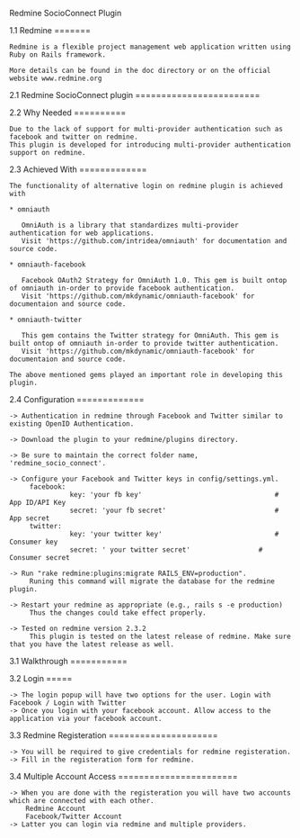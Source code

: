 

Redmine SocioConnect Plugin


1.1 Redmine
    =======

    Redmine is a flexible project management web application written using Ruby on Rails framework.

    More details can be found in the doc directory or on the official website www.redmine.org


2.1 Redmine SocioConnect plugin
    ========================

2.2 Why Needed
    ========== 

    Due to the lack of support for multi-provider authentication such as facebook and twitter on redmine.
    This plugin is developed for introducing multi-provider authentication support on redmine. 

2.3 Achieved With
    =============

    The functionality of alternative login on redmine plugin is achieved with 
    
    * omniauth

       OmniAuth is a library that standardizes multi-provider authentication for web applications.
       Visit 'https://github.com/intridea/omniauth' for documentation and source code.

    * omniauth-facebook 
      
       Facebook OAuth2 Strategy for OmniAuth 1.0. This gem is built ontop of omniauth in-order to provide facebook authentication.
       Visit 'https://github.com/mkdynamic/omniauth-facebook' for documentaion and source code.

    * omniauth-twitter

       This gem contains the Twitter strategy for OmniAuth. This gem is built ontop of omniauth in-order to provide twitter authentication.
       Visit 'https://github.com/mkdynamic/omniauth-facebook' for documentaion and source code.

    The above mentioned gems played an important role in developing this plugin.


2.4 Configuration
    =============

    -> Authentication in redmine through Facebook and Twitter similar to existing OpenID Authentication.

    -> Download the plugin to your redmine/plugins directory. 

    -> Be sure to maintain the correct folder name, 'redmine_socio_connect'.

    -> Configure your Facebook and Twitter keys in config/settings.yml.
         facebook:
                   key: 'your fb key'                                 # App ID/API Key
                   secret: 'your fb secret'                           # App secret
         twitter:
                   key: 'your twitter key'                            # Consumer key
                   secret: ' your twitter secret'        	      # Consumer secret
 
    -> Run "rake redmine:plugins:migrate RAILS_ENV=production".
         Runing this command will migrate the database for the redmine plugin.

    -> Restart your redmine as appropriate (e.g., rails s -e production)
         Thus the changes could take effect properly.

    -> Tested on redmine version 2.3.2
         This plugin is tested on the latest release of redmine. Make sure that you have the latest release as well.


3.1 Walkthrough
    ===========
 
3.2 Login
    =====
 
    -> The login popup will have two options for the user. Login with Facebook / Login with Twitter 
    -> Once you login with your facebook account. Allow access to the application via your facebook account.

3.3 Redmine Registeration
    =====================

    -> You will be required to give credentials for redmine registeration.
    -> Fill in the registeration form for redmine.

3.4 Multiple Account Access
    =======================

    -> When you are done with the registeration you will have two accounts which are connected with each other. 
        Redmine Account
        Facebook/Twitter Account 
    -> Latter you can login via redmine and multiple providers.










